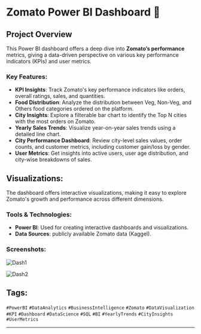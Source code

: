 # Zomato Power BI Dashboard 🚀

## Project Overview
This Power BI dashboard offers a deep dive into **Zomato’s performance** metrics, giving a data-driven perspective on various key performance indicators (KPIs) and user metrics.

### Key Features:
- **KPI Insights**: Track Zomato's key performance indicators like orders, overall ratings, sales, and quantities.
- **Food Distribution**: Analyze the distribution between Veg, Non-Veg, and Others food categories ordered on the platform.
- **City Insights**: Explore a filterable bar chart to identify the Top N cities with the most orders on Zomato.
- **Yearly Sales Trends**: Visualize year-on-year sales trends using a detailed line chart.
- **City Performance Dashboard**: Review city-level sales values, order counts, and customer metrics, including customer gain/loss by gender.
- **User Metrics**: Get insights into active users, user age distribution, and city-wise breakdowns of sales.

## Visualizations:
The dashboard offers interactive visualizations, making it easy to explore Zomato's growth and performance across different dimensions.

### Tools & Technologies:
- **Power BI**: Used for creating interactive dashboards and visualizations.
- **Data Sources**: publicly available Zomato data (Kaggel).



### Screenshots:
![Dash1](https://github.com/user-attachments/assets/922fb112-10de-4e23-91f2-0d14f4f6feb9)

![Dash2](https://github.com/user-attachments/assets/1526d9be-da30-4d68-9601-f5b7a49fd864)


## Tags:
`#PowerBI` `#DataAnalytics` `#BusinessIntelligence` `#Zomato` `#DataVisualization` `#KPI` `#Dashboard` `#DataScience` `#SQL` `#BI` `#YearlyTrends` `#CityInsights` `#UserMetrics`

---

